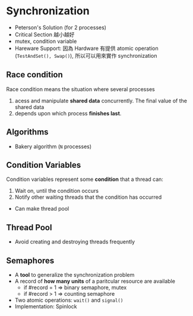 # Synchronization

- Peterson's Solution (for 2 processes)
- Critical Section 越小越好
- mutex, condition variable
- Hareware Support: 因為 Hardware 有提供 atomic operation (`TestAndSet(), Swap()`), 所以可以用來實作 synchronization

## Race condition

Race condition means the situation where several processes 

1. acess and manipulate **shared data** concurrently. The final value of the shared data 
2. depends upon which process **finishes last**.

## Algorithms

- Bakery algorithm (`N` processes)

## Condition Variables

Condition variables represent some **condition** that a thread can:
  1. Wait on, until the condition occurs
  2. Notify other waiting threads that the condition has occurred

- Can make thread pool

## Thread Pool

- Avoid creating and destroying threads frequently

## Semaphores

- A **tool** to generalize the synchronization problem
- A record of **how many units** of a paritcular resource are available
    - if #record = 1 => binary semaphore, mutex
    - if #record > 1 => counting semaphore
- Two atomic operations: `wait()` and `signal()`
- Implementation: Spinlock